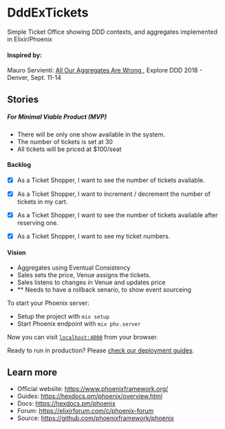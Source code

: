 # DddExTickets
Simple Ticket Office showing DDD contexts, and aggregates implemented in Elixir/Phoenix

#### Inspired by:
Mauro Servienti: [All Our Aggregates Are Wrong ](https://www.youtube.com/watch?v=KkzvQSuYd5I),  Explore DDD 2018 - Denver, Sept. 11-14

## Stories
##### For Minimal Viable Product (MVP)
- There will be only one show available in the system.
- The number of tickets is set at 30
- All tickets will be priced at $100/seat

#### Backlog

- [X] As a Ticket Shopper, I want to see the number of tickets available.
- [X] As a Ticket Shopper, I want to increment / decrement the number of tickets in my cart.
- [X] As a Ticket Shopper, I want to see the number of tickets available after reserving one.
- [X] As a Ticket Shopper, I want to see my ticket numbers.


#### Vision
- Aggregates using Eventual Consistency
- Sales sets the price, Venue assigns the tickets.
- Sales listens to changes in Venue and updates price
- ** Needs to have a rollback senario, to show event sourceing

To start your Phoenix server:

  * Setup the project with `mix setup`
  * Start Phoenix endpoint with `mix phx.server`

Now you can visit [`localhost:4000`](http://localhost:4000) from your browser.

Ready to run in production? Please [check our deployment guides](https://hexdocs.pm/phoenix/deployment.html).

## Learn more

  * Official website: https://www.phoenixframework.org/
  * Guides: https://hexdocs.pm/phoenix/overview.html
  * Docs: https://hexdocs.pm/phoenix
  * Forum: https://elixirforum.com/c/phoenix-forum
  * Source: https://github.com/phoenixframework/phoenix
